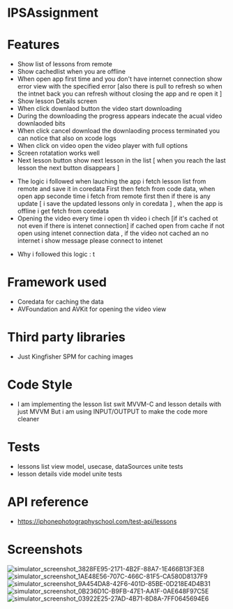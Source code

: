 # IPSAssignment 

# Features
- Show list of lessons from remote 
- Show cachedlist when you are offline
- When open app first time and you don't have internet connection show error view with the specified error
[also there is pull to refresh so when the intnet back you can refresh without closing the app and re open it ]
- Show lesson Details screen 
- When click downlaod button the video start downloading 
- During the downloading the progress appears indecate the acual video downlaoded bits 
- When click cancel download the downlaoding process terminated you can notice that also on xcode logs 
- When click on video open the video player with full options 
- Screen rotatation works well 
- Next lesson button show next lesson in the list [ when you reach the last lesson the next button disappears ]
* The logic i followed  when lauching the app i fetch lesson list from remote and save it in coredata First then fetch from code data,
 when open app seconde time i fetch from remote first then if there is any update [ i save the updated lessons only in coredata ] ,
 when the app is offline i get fetch from coredata 
* Opening the video every time i open th video i chech [if it's cached ot not even if there is intenet connection] if cached open from cache if not 
open using intenet connection data , if the video not cached an no internet i show message please connect to intenet 

- Why i followed this logic : t
# Framework used
- Coredata for caching the data 
- AVFoundation and AVKit for opening the video view 

# Third party libraries
- Just Kingfisher SPM for caching images 

#  Code Style
- I am implementing the lesson list swit MVVM-C  and lesson details with just MVVM But i am using INPUT/OUTPUT to make the code more cleaner 

# Tests 
- lessons list view model, usecase, dataSources unite tests 
- lesson details vide model unite tests

# API reference
- https://iphonephotographyschool.com/test-api/lessons

# Screenshots
![simulator_screenshot_3828FE95-2171-4B2F-88A7-1E466B13F3E8](https://user-images.githubusercontent.com/17813115/227915761-4bfc1f17-4273-4ac2-ab11-00c81cc7fdc3.png)
![simulator_screenshot_1AE48E56-707C-466C-81F5-CA580D8137F9](https://user-images.githubusercontent.com/17813115/227916021-32c8a36f-2804-4d94-9cb7-385a44ec48e9.png)
![simulator_screenshot_9A454DA8-42F6-401D-85BE-0D218E4D4B31](https://user-images.githubusercontent.com/17813115/227915846-e428b5ae-d97f-4535-96d5-426986413836.png)
![simulator_screenshot_0B236D1C-B9FB-47E1-AA1F-0AE648F97C5E](https://user-images.githubusercontent.com/17813115/227915543-1c9383f5-6cfa-4ee4-b2e5-36173fec2478.png)
![simulator_screenshot_03922E25-27AD-4B71-8D8A-7FF0645694E6](https://user-images.githubusercontent.com/17813115/228054293-48618e11-2136-45b6-b132-c1c509195bb3.png)


